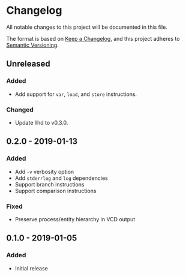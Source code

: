 # Changelog
All notable changes to this project will be documented in this file.

The format is based on [Keep a Changelog](https://keepachangelog.com/en/1.0.0/), and this project adheres to [Semantic Versioning](https://semver.org/spec/v2.0.0.html).

## Unreleased
### Added
- Add support for `var`, `load`, and `store` instructions.

### Changed
- Update llhd to v0.3.0.

## 0.2.0 - 2019-01-13
### Added
- Add `-v` verbosity option
- Add `stderrlog` and `log` dependencies
- Support branch instructions
- Support comparison instructions

### Fixed
- Preserve process/entity hierarchy in VCD output

## 0.1.0 - 2019-01-05
### Added
- Initial release
